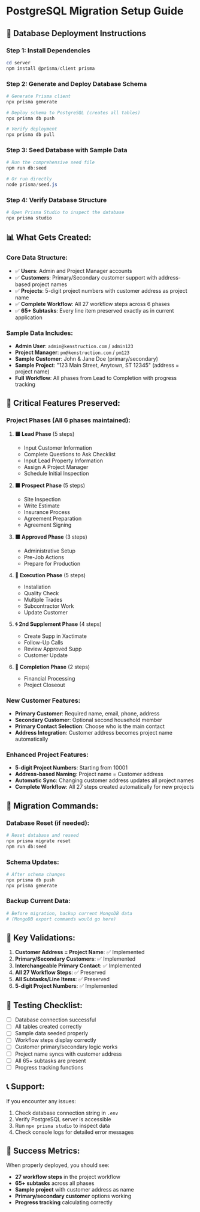 # PostgreSQL Migration Setup Guide

## 🚀 Database Deployment Instructions

### Step 1: Install Dependencies
```powershell
cd server
npm install @prisma/client prisma
```

### Step 2: Generate and Deploy Database Schema
```powershell
# Generate Prisma client
npx prisma generate

# Deploy schema to PostgreSQL (creates all tables)
npx prisma db push

# Verify deployment
npx prisma db pull
```

### Step 3: Seed Database with Sample Data
```powershell
# Run the comprehensive seed file
npm run db:seed

# Or run directly
node prisma/seed.js
```

### Step 4: Verify Database Structure
```powershell
# Open Prisma Studio to inspect the database
npx prisma studio
```

## 📊 **What Gets Created:**

### **Core Data Structure:**
- ✅ **Users**: Admin and Project Manager accounts
- ✅ **Customers**: Primary/Secondary customer support with address-based project names
- ✅ **Projects**: 5-digit project numbers with customer address as project name
- ✅ **Complete Workflow**: All 27 workflow steps across 6 phases
- ✅ **65+ Subtasks**: Every line item preserved exactly as in current application

### **Sample Data Includes:**
- **Admin User**: `admin@kenstruction.com` / `admin123`
- **Project Manager**: `pm@kenstruction.com` / `pm123`
- **Sample Customer**: John & Jane Doe (primary/secondary)
- **Sample Project**: "123 Main Street, Anytown, ST 12345" (address = project name)
- **Full Workflow**: All phases from Lead to Completion with progress tracking

## 🔧 **Critical Features Preserved:**

### **Project Phases (All 6 phases maintained):**
1. **🟨 Lead Phase** (5 steps)
   - Input Customer Information
   - Complete Questions to Ask Checklist  
   - Input Lead Property Information
   - Assign A Project Manager
   - Schedule Initial Inspection

2. **🟧 Prospect Phase** (5 steps)
   - Site Inspection
   - Write Estimate
   - Insurance Process
   - Agreement Preparation
   - Agreement Signing

3. **🟩 Approved Phase** (3 steps)
   - Administrative Setup
   - Pre-Job Actions
   - Prepare for Production

4. **🔧 Execution Phase** (5 steps)
   - Installation
   - Quality Check
   - Multiple Trades
   - Subcontractor Work
   - Update Customer

5. **🌀 2nd Supplement Phase** (4 steps)
   - Create Supp in Xactimate
   - Follow-Up Calls
   - Review Approved Supp
   - Customer Update

6. **🏁 Completion Phase** (2 steps)
   - Financial Processing
   - Project Closeout

### **New Customer Features:**
- **Primary Customer**: Required name, email, phone, address
- **Secondary Customer**: Optional second household member
- **Primary Contact Selection**: Choose who is the main contact
- **Address Integration**: Customer address becomes project name automatically

### **Enhanced Project Features:**
- **5-digit Project Numbers**: Starting from 10001
- **Address-based Naming**: Project name = Customer address
- **Automatic Sync**: Changing customer address updates all project names
- **Complete Workflow**: All 27 steps created automatically for new projects

## 🔄 **Migration Commands:**

### **Database Reset (if needed):**
```powershell
# Reset database and reseed
npx prisma migrate reset
npm run db:seed
```

### **Schema Updates:**
```powershell
# After schema changes
npx prisma db push
npx prisma generate
```

### **Backup Current Data:**
```powershell
# Before migration, backup current MongoDB data
# (MongoDB export commands would go here)
```

## 🎯 **Key Validations:**

1. **Customer Address = Project Name**: ✅ Implemented
2. **Primary/Secondary Customers**: ✅ Implemented  
3. **Interchangeable Primary Contact**: ✅ Implemented
4. **All 27 Workflow Steps**: ✅ Preserved
5. **All Subtasks/Line Items**: ✅ Preserved
6. **5-digit Project Numbers**: ✅ Implemented

## 🚦 **Testing Checklist:**

- [ ] Database connection successful
- [ ] All tables created correctly
- [ ] Sample data seeded properly
- [ ] Workflow steps display correctly
- [ ] Customer primary/secondary logic works
- [ ] Project name syncs with customer address
- [ ] All 65+ subtasks are present
- [ ] Progress tracking functions

## 📞 **Support:**

If you encounter any issues:
1. Check database connection string in `.env`
2. Verify PostgreSQL server is accessible
3. Run `npx prisma studio` to inspect data
4. Check console logs for detailed error messages

## 🎉 **Success Metrics:**

When properly deployed, you should see:
- **27 workflow steps** in the project workflow
- **65+ subtasks** across all phases
- **Sample project** with customer address as name
- **Primary/secondary customer** options working
- **Progress tracking** calculating correctly 